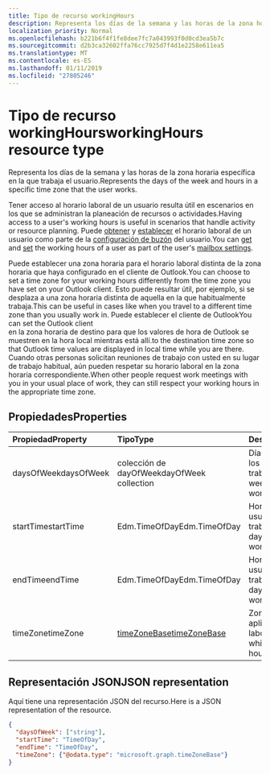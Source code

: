 ```yaml
---
title: Tipo de recurso workingHours
description: Representa los días de la semana y las horas de la zona horaria específica en la que trabaja el usuario.
localization_priority: Normal
ms.openlocfilehash: b221b6f4f1fe8dee7fc7a043993f0d0cd3ea5b7c
ms.sourcegitcommit: d2b3ca32602ffa76cc7925d7f4d1e2258e611ea5
ms.translationtype: MT
ms.contentlocale: es-ES
ms.lasthandoff: 01/11/2019
ms.locfileid: "27805246"
---
```

# <a name="workinghours-resource-type"></a><span data-ttu-id="56219-103">Tipo de recurso workingHours</span><span class="sxs-lookup"><span data-stu-id="56219-103">workingHours resource type</span></span>

<span data-ttu-id="56219-104">Representa los días de la semana y las horas de la zona horaria específica en la que trabaja el usuario.</span><span class="sxs-lookup"><span data-stu-id="56219-104">Represents the days of the week and hours in a specific time zone that the user works.</span></span>

<span data-ttu-id="56219-105">Tener acceso al horario laboral de un usuario resulta útil en escenarios en los que se administran la planeación de recursos o actividades.</span><span class="sxs-lookup"><span data-stu-id="56219-105">Having access to a user's working hours is useful in scenarios that handle activity or resource planning.</span></span> <span data-ttu-id="56219-106">Puede [obtener](../api/user-get-mailboxsettings.md#request-3) y [establecer](../api/user-update-mailboxsettings.md#request-2) el horario laboral de un usuario como parte de la [configuración de buzón](mailboxsettings.md) del usuario.</span><span class="sxs-lookup"><span data-stu-id="56219-106">You can [get](../api/user-get-mailboxsettings.md#request-3) and [set](../api/user-update-mailboxsettings.md#request-2) the working hours of a user as part of the user's [mailbox settings](mailboxsettings.md).</span></span> 

<span data-ttu-id="56219-107">Puede establecer una zona horaria para el horario laboral distinta de la zona horaria que haya configurado en el cliente de Outlook.</span><span class="sxs-lookup"><span data-stu-id="56219-107">You can choose to set a time zone for your working hours differently from the time zone you have set on your Outlook client.</span></span> <span data-ttu-id="56219-108">Esto puede resultar útil, por ejemplo, si se desplaza a una zona horaria distinta de aquella en la que habitualmente trabaja.</span><span class="sxs-lookup"><span data-stu-id="56219-108">This can be useful in cases like when you travel to a different time zone than you usually work in.</span></span> <span data-ttu-id="56219-109">Puede establecer el cliente de Outlook</span><span class="sxs-lookup"><span data-stu-id="56219-109">You can set the Outlook client</span></span>  
<span data-ttu-id="56219-110">en la zona horaria de destino para que los valores de hora de Outlook se muestren en la hora local mientras está allí.</span><span class="sxs-lookup"><span data-stu-id="56219-110">to the destination time zone so that Outlook time values are displayed in local time while you are there.</span></span>
<span data-ttu-id="56219-111">Cuando otras personas solicitan reuniones de trabajo con usted en su lugar de trabajo habitual, aún pueden respetar su horario laboral en la zona horaria correspondiente.</span><span class="sxs-lookup"><span data-stu-id="56219-111">When other people request work meetings with you in your usual place of work, they can still respect your working hours in the appropriate time zone.</span></span>


## <a name="properties"></a><span data-ttu-id="56219-112">Propiedades</span><span class="sxs-lookup"><span data-stu-id="56219-112">Properties</span></span>
| <span data-ttu-id="56219-113">Propiedad</span><span class="sxs-lookup"><span data-stu-id="56219-113">Property</span></span>     | <span data-ttu-id="56219-114">Tipo</span><span class="sxs-lookup"><span data-stu-id="56219-114">Type</span></span>   |<span data-ttu-id="56219-115">Descripción</span><span class="sxs-lookup"><span data-stu-id="56219-115">Description</span></span>|
|:---------------|:--------|:----------|
| <span data-ttu-id="56219-116">daysOfWeek</span><span class="sxs-lookup"><span data-stu-id="56219-116">daysOfWeek</span></span> | <span data-ttu-id="56219-117">colección de dayOfWeek</span><span class="sxs-lookup"><span data-stu-id="56219-117">dayOfWeek collection</span></span> | <span data-ttu-id="56219-118">Días de la semana en los que el usuario trabaja.</span><span class="sxs-lookup"><span data-stu-id="56219-118">The days of the week on which the user works.</span></span> |
| <span data-ttu-id="56219-119">startTime</span><span class="sxs-lookup"><span data-stu-id="56219-119">startTime</span></span> | <span data-ttu-id="56219-120">Edm.TimeOfDay</span><span class="sxs-lookup"><span data-stu-id="56219-120">Edm.TimeOfDay</span></span> | <span data-ttu-id="56219-121">Hora del día en la que el usuario empieza a trabajar.</span><span class="sxs-lookup"><span data-stu-id="56219-121">The time of the day that the user starts working.</span></span> |
| <span data-ttu-id="56219-122">endTime</span><span class="sxs-lookup"><span data-stu-id="56219-122">endTime</span></span> | <span data-ttu-id="56219-123">Edm.TimeOfDay</span><span class="sxs-lookup"><span data-stu-id="56219-123">Edm.TimeOfDay</span></span> | <span data-ttu-id="56219-124">Hora del día en la que el usuario deja de trabajar.</span><span class="sxs-lookup"><span data-stu-id="56219-124">The time of the day that the user stops working.</span></span> |
| <span data-ttu-id="56219-125">timeZone</span><span class="sxs-lookup"><span data-stu-id="56219-125">timeZone</span></span> | [<span data-ttu-id="56219-126">timeZoneBase</span><span class="sxs-lookup"><span data-stu-id="56219-126">timeZoneBase</span></span>](timezonebase.md) | <span data-ttu-id="56219-127">Zona horaria a la que se aplica el horario laboral.</span><span class="sxs-lookup"><span data-stu-id="56219-127">The time zone to which the working hours apply.</span></span> |

## <a name="json-representation"></a><span data-ttu-id="56219-128">Representación JSON</span><span class="sxs-lookup"><span data-stu-id="56219-128">JSON representation</span></span>

<span data-ttu-id="56219-129">Aquí tiene una representación JSON del recurso.</span><span class="sxs-lookup"><span data-stu-id="56219-129">Here is a JSON representation of the resource.</span></span>

<!-- {
  "blockType": "resource",
  "optionalProperties": [

  ],
  "@odata.type": "microsoft.graph.workingHours"
}-->

```json
{
  "daysOfWeek": ["string"],
  "startTime": "TimeOfDay",
  "endTime": "TimeOfDay",
  "timeZone": {"@odata.type": "microsoft.graph.timeZoneBase"}
}

```

<!-- uuid: 8fcb5dbc-d5aa-4681-8e31-b001d5168d79
2015-10-25 14:57:30 UTC -->
<!-- {
  "type": "#page.annotation",
  "description": "workingHours resource",
  "keywords": "",
  "section": "documentation",
  "suppressions": [
    "Warning: /api-reference/v1.0/resources/workinghours.md/microsoft.graph.workingHours/daysOfWeek:
      Inconsistent types between parameter (String) and table (Object)"
  ],
  "tocPath": ""
}-->
